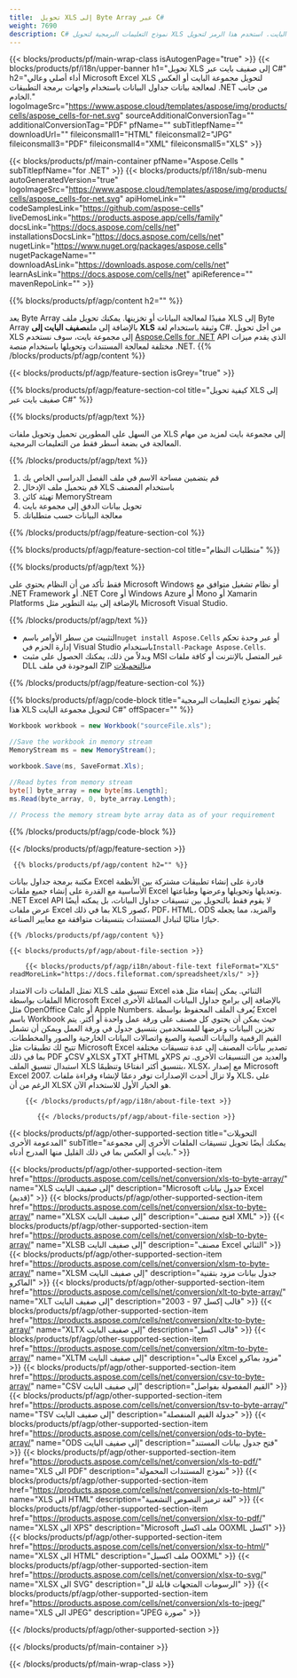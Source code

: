 ```yaml
---
title:  تحويل XLS إلى Byte Array عبر C#
weight: 7690
description: C# نموذج التعليمات البرمجية لتحويل XLS إلى صفيف البايت. استخدم هذا الرمز لتحويل Excel XLS إلى Byte Array ضمن VB.NET أو Asp.NET أو أي تطبيق يستند إلى .NET.
---
```

{{< blocks/products/pf/main-wrap-class isAutogenPage="true" >}}
{{< blocks/products/pf/i18n/upper-banner h1="تحويل XLS إلى صفيف بايت عبر C#" h2="أداء أصلي وعالي Microsoft Excel XLS لتحويل مجموعة البايت أو العكس لمعالجة بيانات جداول البيانات باستخدام واجهات برمجة التطبيقات .NET من جانب الخادم." logoImageSrc="https://www.aspose.cloud/templates/aspose/img/products/cells/aspose_cells-for-net.svg" sourceAdditionalConversionTag="" additionalConversionTag="PDF" pfName="" subTitlepfName="" downloadUrl="" fileiconsmall1="HTML" fileiconsmall2="JPG" fileiconsmall3="PDF" fileiconsmall4="XML" fileiconsmall5="XLS" >}}

{{< blocks/products/pf/main-container pfName="Aspose.Cells " subTitlepfName="for .NET" >}}
{{< blocks/products/pf/i18n/sub-menu autoGeneratedVersion="true" logoImageSrc="https://www.aspose.cloud/templates/aspose/img/products/cells/aspose_cells-for-net.svg" apiHomeLink="" codeSamplesLink="https://github.com/aspose-cells" liveDemosLink="https://products.aspose.app/cells/family" docsLink="https://docs.aspose.com/cells/net" installationsDocsLink="https://docs.aspose.com/cells/net" nugetLink="https://www.nuget.org/packages/aspose.cells" nugetPackageName="" downloadAsLink="https://downloads.aspose.com/cells/net" learnAsLink="https://docs.aspose.com/cells/net" apiReference="" mavenRepoLink="" >}}

{{% blocks/products/pf/agp/content h2="" %}}

 يعد Byte Array مفيدًا لمعالجة البيانات أو تخزينها. يمكنك تحويل ملف XLS إلى Byte Array بالإضافة إلى ملف**صفيف البايت إلى XLS** وثيقة باستخدام لغة C#. من أجل تحويل XLS إلى مجموعة بايت، سوف نستخدم
 [Aspose.Cells for .NET](https://products.aspose.com/cells/net) 
 API الذي يقدم ميزات مختلفة لمعالجة المستندات وتحويلها باستخدام منصة .NET.
{{% /blocks/products/pf/agp/content %}}

{{< blocks/products/pf/agp/feature-section isGrey="true" >}}

{{% blocks/products/pf/agp/feature-section-col title="كيفية تحويل XLS إلى صفيف بايت عبر C#" %}}

{{% blocks/products/pf/agp/text %}}

 من السهل على المطورين تحميل وتحويل ملفات XLS إلى مجموعة بايت لمزيد من مهام المعالجة في بضعة أسطر فقط من التعليمات البرمجية.

{{% /blocks/products/pf/agp/text %}}

1.  قم بتضمين مساحة الاسم في ملف الفصل الدراسي الخاص بك
1.  قم بتحميل ملف الإدخال XLS باستخدام المصنف
1.  تهيئة كائن MemoryStream
1.  تحويل بيانات الدفق إلى مجموعة بايت
1.  معالجة البيانات حسب متطلباتك

{{% /blocks/products/pf/agp/feature-section-col %}}

{{% blocks/products/pf/agp/feature-section-col title="متطلبات النظام" %}}

{{% blocks/products/pf/agp/text %}}

فقط تأكد من أن النظام يحتوي على Microsoft Windows أو نظام تشغيل متوافق مع .NET Framework أو .NET Core أو Windows Azure أو Mono أو Xamarin Platforms بالإضافة إلى بيئة التطوير مثل Microsoft Visual Studio.

{{% /blocks/products/pf/agp/text %}}

-  التثبيت من سطر الأوامر باسم<code>nuget install Aspose.Cells</code> أو عبر وحدة تحكم إدارة الحزم في Visual Studio باستخدام<code>Install-Package Aspose.Cells</code>.
-  وبدلاً من ذلك، يمكنك الحصول على مثبت MSI غير المتصل بالإنترنت أو كافة ملفات DLL الموجودة في ملف ZIP من<a href="https://downloads.aspose.com/cells/net">التحميلات</a>

{{% /blocks/products/pf/agp/feature-section-col %}}

{{% blocks/products/pf/agp/code-block title="يُظهر نموذج التعليمات البرمجية هذا XLS لتحويل مجموعة البايت C#" offSpacer="" %}}

```cs
Workbook workbook = new Workbook("sourceFile.xls");

//Save the workbook in memory stream
MemoryStream ms = new MemoryStream();

workbook.Save(ms, SaveFormat.Xls);

//Read bytes from memory stream
byte[] byte_array = new byte[ms.Length];
ms.Read(byte_array, 0, byte_array.Length);

// Process the memory stream byte array data as of your requirement 

```

{{% /blocks/products/pf/agp/code-block %}}

{{< /blocks/products/pf/agp/feature-section >}}

<!-- aboutfile Starts -->
      
     {{% blocks/products/pf/agp/content h2="" %}}

مكتبة برمجة جداول بيانات Excel قادرة على إنشاء تطبيقات مشتركة بين الأنظمة الأساسية مع القدرة على إنشاء جميع ملفات Excel وتعديلها وتحويلها وعرضها وطباعتها. .NET Excel API لا يقوم فقط بالتحويل بين تنسيقات جداول البيانات، بل يمكنه أيضًا عرض ملفات Excel بما في ذلك XLS كصور، PDF، HTML، ODS والمزيد، مما يجعله خيارًا مثاليًا لتبادل المستندات بتنسيقات متوافقة مع معايير الصناعة.



    {{% /blocks/products/pf/agp/content %}}

    {{< blocks/products/pf/agp/about-file-section >}}

        {{< blocks/products/pf/agp/i18n/about-file-text fileFormat="XLS" readMoreLink="https://docs.fileformat.com/spreadsheet/xls/" >}}
تمثل الملفات ذات الامتداد XLS تنسيق ملف Excel الثنائي. يمكن إنشاء مثل هذه الملفات بواسطة Microsoft Excel بالإضافة إلى برامج جداول البيانات المماثلة الأخرى مثل OpenOffice Calc أو Apple Numbers. يُعرف الملف المحفوظ بواسطة Excel باسم Workbook حيث يمكن أن يحتوي كل مصنف على ورقة عمل واحدة أو أكثر. يتم تخزين البيانات وعرضها للمستخدمين بتنسيق جدول في ورقة العمل ويمكن أن تشمل القيم الرقمية والبيانات النصية والصيغ واتصالات البيانات الخارجية والصور والمخططات. تتيح لك تطبيقات مثل Microsoft Excel تصدير بيانات المصنف إلى عدة تنسيقات مختلفة بما في ذلك PDF وCSV وXLSX وTXT وHTML وXPS والعديد من التنسيقات الأخرى. تم استبدال تنسيق الملف XLS بتنسيق أكثر انفتاحًا وتنظيمًا، XLSX، مع إصدار Microsoft Excel 2007. ولا تزال أحدث الإصدارات توفر دعمًا لإنشاء وقراءة ملفات XLS، على الرغم من أن XLSX هو الخيار الأول للاستخدام الآن.

        {{< /blocks/products/pf/agp/i18n/about-file-text >}}

           {{< /blocks/products/pf/agp/about-file-section >}}

<!-- aboutfile Ends -->

{{< blocks/products/pf/agp/other-supported-section title="التحويلات المدعومة الأخرى" subTitle="يمكنك أيضًا تحويل تنسيقات الملفات الأخرى إلى مجموعة بايت أو العكس بما في ذلك القليل منها المدرج أدناه." >}}

{{< blocks/products/pf/agp/other-supported-section-item href="https://products.aspose.com/cells/net/conversion/xls-to-byte-array/" name="XLS إلى صفيف البايت" description="Microsoft جدول بيانات Excel (قديم)" >}} {{< blocks/products/pf/agp/other-supported-section-item href="https://products.aspose.com/cells/net/conversion/xlsx-to-byte-array/" name="XLSX إلى صفيف البايت" description="افتح مصنف XML" >}} {{< blocks/products/pf/agp/other-supported-section-item href="https://products.aspose.com/cells/net/conversion/xlsb-to-byte-array/" name="XLSB إلى صفيف البايت" description="مصنف Excel الثنائي" >}} {{< blocks/products/pf/agp/other-supported-section-item href="https://products.aspose.com/cells/net/conversion/xlsm-to-byte-array/" name="XLSM إلى صفيف البايت" description="جدول بيانات مزود بتقنية الماكرو" >}} {{< blocks/products/pf/agp/other-supported-section-item href="https://products.aspose.com/cells/net/conversion/xlt-to-byte-array/" name="XLT إلى صفيف البايت" description="قالب إكسل 97 - 2003" >}} {{< blocks/products/pf/agp/other-supported-section-item href="https://products.aspose.com/cells/net/conversion/xltx-to-byte-array/" name="XLTX إلى صفيف البايت" description="قالب اكسل" >}} {{< blocks/products/pf/agp/other-supported-section-item href="https://products.aspose.com/cells/net/conversion/xltm-to-byte-array/" name="XLTM إلى صفيف البايت" description="قالب Excel مزود بماكرو" >}} {{< blocks/products/pf/agp/other-supported-section-item href="https://products.aspose.com/cells/net/conversion/csv-to-byte-array/" name="CSV إلى صفيف البايت" description="القيم المفصولة بفواصل" >}} {{< blocks/products/pf/agp/other-supported-section-item href="https://products.aspose.com/cells/net/conversion/tsv-to-byte-array/" name="TSV إلى صفيف البايت" description="جدولة القيم المنفصلة" >}} {{< blocks/products/pf/agp/other-supported-section-item href="https://products.aspose.com/cells/net/conversion/ods-to-byte-array/" name="ODS إلى صفيف البايت" description="فتح جدول بيانات المستند" >}} {{< blocks/products/pf/agp/other-supported-section-item href="https://products.aspose.com/cells/net/conversion/xls-to-pdf/" name="XLS الى PDF" description="نموذج المستندات المحمولة" >}} {{< blocks/products/pf/agp/other-supported-section-item href="https://products.aspose.com/cells/net/conversion/xls-to-html/" name="XLS الى HTML" description="لغة ترميز النصوص التشعبية" >}} {{< blocks/products/pf/agp/other-supported-section-item href="https://products.aspose.com/cells/net/conversion/xlsx-to-pdf/" name="XLSX الى XPS" description="Microsoft ملف اكسل OOXML اكسل" >}} {{< blocks/products/pf/agp/other-supported-section-item href="https://products.aspose.com/cells/net/conversion/xlsx-to-html/" name="XLSX الى HTML" description="ملف اكسيل OOXML" >}} {{< blocks/products/pf/agp/other-supported-section-item href="https://products.aspose.com/cells/net/conversion/xlsx-to-svg/" name="XLSX الى SVG" description="الرسومات المتجهات قابلة لل" >}} {{< blocks/products/pf/agp/other-supported-section-item href="https://products.aspose.com/cells/net/conversion/xls-to-jpeg/" name="XLS الى JPEG" description="JPEG صورة" >}} 

{{< /blocks/products/pf/agp/other-supported-section >}}

{{< /blocks/products/pf/main-container >}}
    
{{< /blocks/products/pf/main-wrap-class >}}

